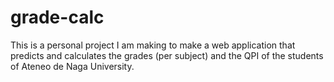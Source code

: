 # grade-calc
This is a personal project I am making to make a web application that predicts and calculates the grades (per subject) and the QPI of the students of Ateneo de Naga University.

